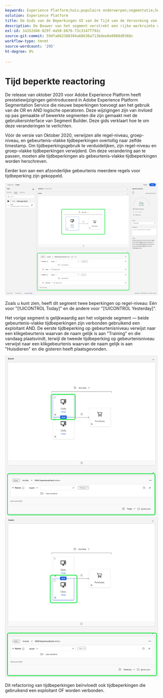 ```yaml
---
keywords: Experience Platform;huis;populaire onderwerpen;segmentatie;Segmentering;segmentbuilder;Segment builder
solution: Experience Platform
title: De Gids van de Beperkingen UI van de Tijd van de Vervorming van de Refactorgesegmentatie
description: De Bouwer van het segment verstrekt een rijke werkruimte die u toestaat om met de gegevenselementen van het Profiel in wisselwerking te staan. De werkruimte biedt intuïtieve besturingselementen voor het maken en bewerken van regels, zoals tegels voor slepen en neerzetten die worden gebruikt om gegevenseigenschappen te vertegenwoordigen.
exl-id: 3a352d46-829f-4a58-b676-73c3147f792c
source-git-commit: 59dfa862388394a68630a7136dee8e8988d0368c
workflow-type: tm+mt
source-wordcount: '295'
ht-degree: 0%

---
```


# Tijd beperkte reactoring

De release van oktober 2020 voor Adobe Experience Platform heeft prestatiewijzigingen geïntroduceerd in Adobe Experience Platform Segmentation Service die nieuwe beperkingen toevoegt aan het gebruik van de OR en AND logische operatoren. Deze wijzigingen zijn van invloed op pas gemaakte of bewerkte segmenten die zijn gemaakt met de gebruikersinterface van Segment Builder. Deze gids verklaart hoe te om deze veranderingen te verlichten.

Vóór de versie van Oktober 2020, verwijzen alle regel-niveau, groep-niveau, en gebeurtenis-vlakke tijdbeperkingen overtollig naar zelfde timestamp. Om tijdbeperkingsgebruik te verduidelijken, zijn regel-niveau en groep-vlakke tijdbeperkingen verwijderd. Om deze verandering aan te passen, moeten alle tijdbeperkingen als gebeurtenis-vlakke tijdbeperkingen worden herschreven.

Eerder kon aan een afzonderlijke gebeurtenis meerdere regels voor tijdbeperking zijn gekoppeld.

![De vroegere stijl van tijdbeperkingen wordt benadrukt in de Bouwer van het Segment.](../images/ui/segment-refactoring/former-time-constraint.png)

Zoals u kunt zien, heeft dit segment twee beperkingen op regel-niveau: Eén voor &quot;[!UICONTROL Today]&quot; en de andere voor &quot;[!UICONTROL Yesterday]&quot;.

Het vorige segment is gelijkwaardig aan het volgende segment — beide gebeurtenis-vlakke tijdbeperkingen zijn verbonden gebruikend een exploitant AND. De eerste tijdbeperking op gebeurtenisniveau verwijst naar een klikgebeurtenis waarvan de naam gelijk is aan &quot;Training&quot; en die vandaag plaatsvindt, terwijl de tweede tijdbeperking op gebeurtenisniveau verwijst naar een klikgebeurtenis waarvan de naam gelijk is aan &quot;Huisdieren&quot; en die gisteren heeft plaatsgevonden.

![De nieuwe stijl van tijdbeperkingen wordt benadrukt in de Bouwer van het Segment.](../images/ui/segment-refactoring/time-constraint-1.png) ![De nieuwe stijl van tijdbeperkingen wordt benadrukt in de Bouwer van het Segment.](../images/ui/segment-refactoring/time-constraint-2.png)

Dit refactoring van tijdbeperkingen beïnvloedt ook tijdbeperkingen die gebruikend een exploitant OF worden verbonden.
